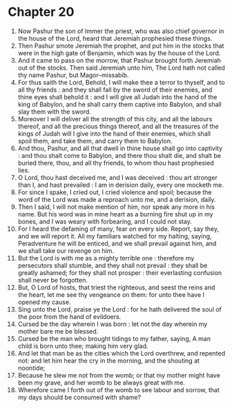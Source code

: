 # Chapter 20

1. Now Pashur the son of Immer the priest, who was also chief governor in the house of the Lord, heard that Jeremiah prophesied these things.
2. Then Pashur smote Jeremiah the prophet, and put him in the stocks that were in the high gate of Benjamin, which was by the house of the Lord.
3. And it came to pass on the morrow, that Pashur brought forth Jeremiah out of the stocks. Then said Jeremiah unto him, The Lord hath not called thy name Pashur, but Magor–missabib.
4. For thus saith the Lord, Behold, I will make thee a terror to thyself, and to all thy friends : and they shall fall by the sword of their enemies, and thine eyes shall behold it : and I will give all Judah into the hand of the king of Babylon, and he shall carry them captive into Babylon, and shall slay them with the sword.
5. Moreover I will deliver all the strength of this city, and all the labours thereof, and all the precious things thereof, and all the treasures of the kings of Judah will I give into the hand of their enemies, which shall spoil them, and take them, and carry them to Babylon.
6. And thou, Pashur, and all that dwell in thine house shall go into captivity : and thou shalt come to Babylon, and there thou shalt die, and shalt be buried there, thou, and all thy friends, to whom thou hast prophesied lies.
7. O Lord, thou hast deceived me, and I was deceived : thou art stronger than I, and hast prevailed : I am in derision daily, every one mocketh me.
8. For since I spake, I cried out, I cried violence and spoil; because the word of the Lord was made a reproach unto me, and a derision, daily.
9. Then I said, I will not make mention of him, nor speak any more in his name. But his word was in mine heart as a burning fire shut up in my bones, and I was weary with forbearing, and I could not stay.
10. For I heard the defaming of many, fear on every side. Report, say they, and we will report it. All my familiars watched for my halting, saying, Peradventure he will be enticed, and we shall prevail against him, and we shall take our revenge on him.
11. But the Lord is with me as a mighty terrible one : therefore my persecutors shall stumble, and they shall not prevail : they shall be greatly ashamed; for they shall not prosper : their everlasting confusion shall never be forgotten.
12. But, O Lord of hosts, that triest the righteous, and seest the reins and the heart, let me see thy vengeance on them: for unto thee have I opened my cause.
13. Sing unto the Lord, praise ye the Lord : for he hath delivered the soul of the poor from the hand of evildoers.
14. Cursed be the day wherein I was born : let not the day wherein my mother bare me be blessed.
15. Cursed be the man who brought tidings to my father, saying, A man child is born unto thee; making him very glad.
16. And let that man be as the cities which the Lord overthrew, and repented not: and let him hear the cry in the morning, and the shouting at noontide;
17. Because he slew me not from the womb; or that my mother might have been my grave, and her womb to be always great with me.
18. Wherefore came I forth out of the womb to see labour and sorrow, that my days should be consumed with shame?

